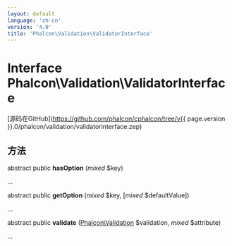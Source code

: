 ```yaml
---
layout: default
language: 'zh-cn'
version: '4.0'
title: 'Phalcon\Validation\ValidatorInterface'
---
```

# Interface **Phalcon\Validation\ValidatorInterface**

[源码在GitHub](https://github.com/phalcon/cphalcon/tree/v{{ page.version }}.0/phalcon/validation/validatorinterface.zep)

## 方法

abstract public **hasOption** (*mixed* $key)

...

abstract public **getOption** (*mixed* $key, [*mixed* $defaultValue])

...

abstract public **validate** ([Phalcon\Validation](Phalcon_Validation) $validation, *mixed* $attribute)

...